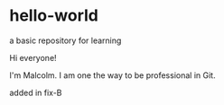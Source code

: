 # hello-world
a basic repository for learning

Hi everyone!

I'm Malcolm. I am one the way to be professional in Git.

added in fix-B